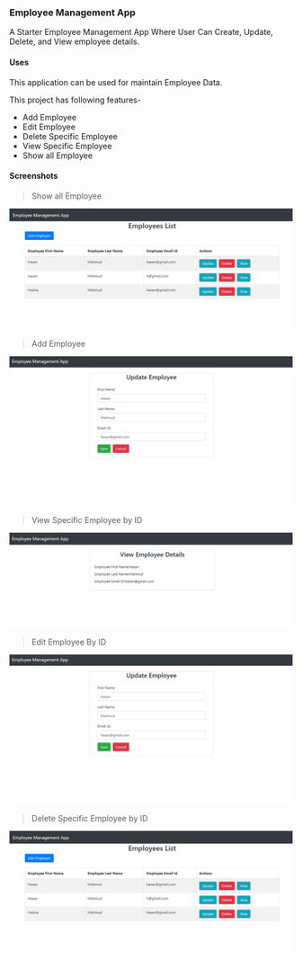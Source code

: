 ### Employee Management App
A Starter Employee Management App Where User Can Create, Update, Delete, and View employee details.


#### Uses
This application can be used for maintain Employee Data. 

This project has following features-
- Add Employee
- Edit Employee
- Delete Specific Employee
- View Specific Employee
- Show all Employee

#### Screenshots

> Show all Employee

![Show-All-Data](https://github.com/CodeMechanix/Employee-Management-App/blob/master/img/01_Employee_List.PNG)

> Add Employee

![Add-Data](https://github.com/CodeMechanix/Employee-Management-App/blob/master/img/02_Update_Data.PNG)

> View Specific Employee by ID

![Get-Data](https://github.com/CodeMechanix/Employee-Management-App/blob/master/img/03_View_Specific_Data.PNG)

> Edit Employee By ID

![Update-Data](https://github.com/CodeMechanix/Employee-Management-App/blob/master/img/02_Update_Data.PNG)

> Delete Specific Employee by ID

![Delete-Data](https://github.com/CodeMechanix/Employee-Management-App/blob/master/img/01_Employee_List.PNG)
